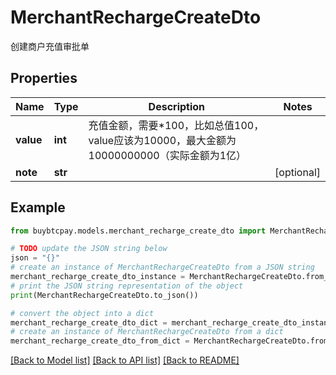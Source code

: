 # MerchantRechargeCreateDto

创建商户充值审批单

## Properties

Name | Type | Description | Notes
------------ | ------------- | ------------- | -------------
**value** | **int** | 充值金额，需要*100，比如总值100，value应该为10000，最大金额为10000000000（实际金额为1亿） | 
**note** | **str** |  | [optional] 

## Example

```python
from buybtcpay.models.merchant_recharge_create_dto import MerchantRechargeCreateDto

# TODO update the JSON string below
json = "{}"
# create an instance of MerchantRechargeCreateDto from a JSON string
merchant_recharge_create_dto_instance = MerchantRechargeCreateDto.from_json(json)
# print the JSON string representation of the object
print(MerchantRechargeCreateDto.to_json())

# convert the object into a dict
merchant_recharge_create_dto_dict = merchant_recharge_create_dto_instance.to_dict()
# create an instance of MerchantRechargeCreateDto from a dict
merchant_recharge_create_dto_from_dict = MerchantRechargeCreateDto.from_dict(merchant_recharge_create_dto_dict)
```
[[Back to Model list]](../README.md#documentation-for-models) [[Back to API list]](../README.md#documentation-for-api-endpoints) [[Back to README]](../README.md)


